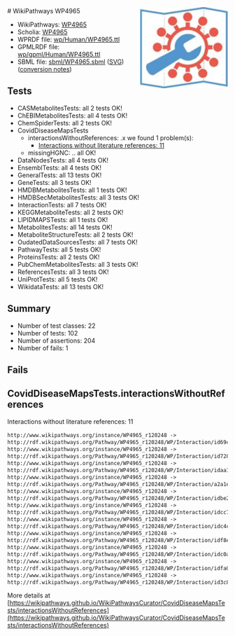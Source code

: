 <img style="float: right; width: 200px" src="../logo.png" />
# WikiPathways WP4965

* WikiPathways: [WP4965](https://identifiers.org/wikipathways:WP4965)
* Scholia: [WP4965](https://scholia.toolforge.org/wikipathways/WP4965)
* WPRDF file: [wp/Human/WP4965.ttl](../wp/Human/WP4965.ttl)
* GPMLRDF file: [wp/gpml/Human/WP4965.ttl](../wp/gpml/Human/WP4965.ttl)
* SBML file: [sbml/WP4965.sbml](../sbml/WP4965.sbml) ([SVG](../sbml/WP4965.svg)) ([conversion notes](../sbml/WP4965.txt))

## Tests
* CASMetabolitesTests: all 2 tests OK!
* ChEBIMetabolitesTests: all 4 tests OK!
* ChemSpiderTests: all 2 tests OK!
* CovidDiseaseMapsTests
    * interactionsWithoutReferences: .x we found 1 problem(s):
        * [Interactions without literature references: 11](#9701cce2)
    * missingHGNC: .. all OK!
* DataNodesTests: all 4 tests OK!
* EnsemblTests: all 4 tests OK!
* GeneralTests: all 13 tests OK!
* GeneTests: all 3 tests OK!
* HMDBMetabolitesTests: all 1 tests OK!
* HMDBSecMetabolitesTests: all 3 tests OK!
* InteractionTests: all 7 tests OK!
* KEGGMetaboliteTests: all 2 tests OK!
* LIPIDMAPSTests: all 1 tests OK!
* MetabolitesTests: all 14 tests OK!
* MetaboliteStructureTests: all 2 tests OK!
* OudatedDataSourcesTests: all 7 tests OK!
* PathwayTests: all 5 tests OK!
* ProteinsTests: all 2 tests OK!
* PubChemMetabolitesTests: all 3 tests OK!
* ReferencesTests: all 3 tests OK!
* UniProtTests: all 5 tests OK!
* WikidataTests: all 13 tests OK!


## Summary

* Number of test classes: 22
* Number of tests: 102
* Number of assertions: 204
* Number of fails: 1

## Fails

<a name="9701cce2" />

## CovidDiseaseMapsTests.interactionsWithoutReferences

Interactions without literature references: 11
```
http://www.wikipathways.org/instance/WP4965_r120248 -> http://rdf.wikipathways.org/Pathway/WP4965_r120248/WP/Interaction/id69cfbf
http://www.wikipathways.org/instance/WP4965_r120248 -> http://rdf.wikipathways.org/Pathway/WP4965_r120248/WP/Interaction/id7289f3b9
http://www.wikipathways.org/instance/WP4965_r120248 -> http://rdf.wikipathways.org/Pathway/WP4965_r120248/WP/Interaction/idaa16182f
http://www.wikipathways.org/instance/WP4965_r120248 -> http://rdf.wikipathways.org/Pathway/WP4965_r120248/WP/Interaction/a2a1e
http://www.wikipathways.org/instance/WP4965_r120248 -> http://rdf.wikipathways.org/Pathway/WP4965_r120248/WP/Interaction/idbe2626c9
http://www.wikipathways.org/instance/WP4965_r120248 -> http://rdf.wikipathways.org/Pathway/WP4965_r120248/WP/Interaction/idcc7fc0b6
http://www.wikipathways.org/instance/WP4965_r120248 -> http://rdf.wikipathways.org/Pathway/WP4965_r120248/WP/Interaction/idc4c8fdab
http://www.wikipathways.org/instance/WP4965_r120248 -> http://rdf.wikipathways.org/Pathway/WP4965_r120248/WP/Interaction/idf8eda287
http://www.wikipathways.org/instance/WP4965_r120248 -> http://rdf.wikipathways.org/Pathway/WP4965_r120248/WP/Interaction/idc0a82d8
http://www.wikipathways.org/instance/WP4965_r120248 -> http://rdf.wikipathways.org/Pathway/WP4965_r120248/WP/Interaction/idfa0e6009
http://www.wikipathways.org/instance/WP4965_r120248 -> http://rdf.wikipathways.org/Pathway/WP4965_r120248/WP/Interaction/id3c85f717
```

More details at [https://wikipathways.github.io/WikiPathwaysCurator/CovidDiseaseMapsTests/interactionsWithoutReferences](https://wikipathways.github.io/WikiPathwaysCurator/CovidDiseaseMapsTests/interactionsWithoutReferences)

